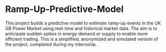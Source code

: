 # Ramp-Up-Predictive-Model
This project builds a predictive model to estimate ramp-up events in the UK GB Power Market using real-time and historical market data. The aim is to anticipate sudden spikes in energy demand or supply to enable more efficient trading. This is a simplified, anonymized and simulated version of the project, completed during my internship.
